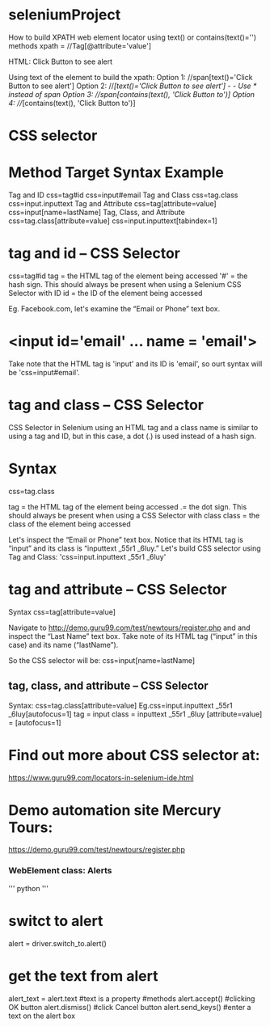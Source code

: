 # seleniumProject

How to build XPATH web element locator using text() or contains(text()='') methods
xpath = //Tag[@attribute='value']

HTML: <span class="mr-3">Click Button to see alert </span>

Using text of the element to build the xpath:
Option 1: //span[text()='Click Button to see alert']
Option 2: //*[text()='Click Button to see alert'] - - Use * instead of span
Option 3: //span[contains(text(), 'Click Button to')]
Option 4: //*[contains(text(), 'Click Button to')]


# CSS selector
# Method                    Target Syntax                   Example
Tag and ID                  css=tag#id                      css=input#email
Tag and Class               css=tag.class                   css=input.inputtext
Tag and Attribute           css=tag[attribute=value]        css=input[name=lastName]
Tag, Class, and Attribute   css=tag.class[attribute=value]  css=input.inputtext[tabindex=1]  

# tag and id – CSS Selector
css=tag#id 
tag = the HTML tag of the element being accessed 
'#' = the hash sign. This should always be present when using a Selenium CSS Selector with ID
id = the ID of the element being accessed

Eg. Facebook.com, let's examine the “Email or Phone” text box.
# <input id='email' ... name = 'email'>
Take note that the HTML tag is 'input' and its ID is 'email', so ourt syntax will be 'css=input#email'.

# tag and class – CSS Selector
CSS Selector in Selenium using an HTML tag and a class name is similar to using a tag and ID, 
but in this case, a dot (.) is used instead of a hash sign.

# Syntax 
css=tag.class 

tag = the HTML tag of the element being accessed
.= the dot sign. This should always be present when using a CSS Selector with class
class = the class of the element being accessed

Let's inspect the “Email or Phone” text box. Notice that its HTML tag is “input” and its class is 
“inputtext _55r1 _6luy.”
Let's build CSS selector using Tag and Class:
'css=input.inputtext _55r1 _6luy'

# tag and attribute – CSS Selector
Syntax
css=tag[attribute=value] 

Navigate to http://demo.guru99.com/test/newtours/register.php and 
and inspect the “Last Name” text box. Take note of its HTML tag 
(“input” in this case) and its name (“lastName”).

So the CSS selector will be:
css=input[name=lastName]

## tag, class, and attribute – CSS Selector
Syntax:
css=tag.class[attribute=value]
Eg.css=input.inputtext _55r1 _6luy[autofocus=1]
tag = input
class = inputtext _55r1 _6luy
[attribute=value] = [autofocus=1]

# Find out more about CSS selector at:
https://www.guru99.com/locators-in-selenium-ide.html

# Demo automation site Mercury Tours:
https://demo.guru99.com/test/newtours/register.php


### WebElement class: Alerts

''' python
'''
# switct to alert
alert = driver.switch_to.alert()

# get the text from alert 
alert_text = alert.text  #text is a property
#methods 
alert.accept() #clicking OK button 
alert.dismiss() #click Cancel button 
alert.send_keys() #enter a text on the alert box